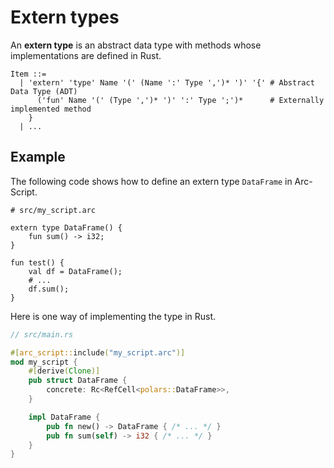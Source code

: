 # Extern types

An **extern type** is an abstract data type with methods whose implementations are defined in Rust.

```text
Item ::=
  | 'extern' 'type' Name '(' (Name ':' Type ',')* ')' '{' # Abstract Data Type (ADT)
      ('fun' Name '(' (Type ',')* ')' ':' Type ';')*      # Externally implemented method
    } 
  | ...
```

## Example

The following code shows how to define an extern type `DataFrame` in Arc-Script.

```text
# src/my_script.arc

extern type DataFrame() {
    fun sum() -> i32;
}

fun test() {
    val df = DataFrame();
    # ...
    df.sum();
}
```

Here is one way of implementing the type in Rust.

```rust
// src/main.rs

#[arc_script::include("my_script.arc")]
mod my_script {
    #[derive(Clone)]
    pub struct DataFrame {
        concrete: Rc<RefCell<polars::DataFrame>>,
    }

    impl DataFrame {
        pub fn new() -> DataFrame { /* ... */ }
        pub fn sum(self) -> i32 { /* ... */ }
    }
}
```
